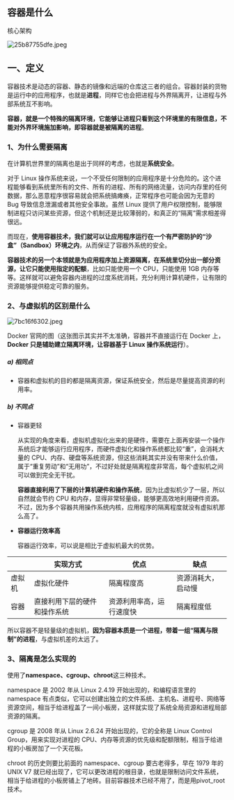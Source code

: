 ## 容器是什么

核心架构

![25b87755dfe.jpeg](https://pic2.imgdb.cn/item/6443f0d90d2dde577780cb22.webp)

## 一、定义

容器技术是动态的容器、静态的镜像和远端的仓库这三者的组合。容器封装的货物是运行中的应用程序，也就是**进程**，同样它也会把进程与外界隔离开，让进程与外部系统互不影响。

**容器，就是一个特殊的隔离环境，它能够让进程只看到这个环境里的有限信息，不能对外界环境施加影响，即容器就是被隔离的进程**。

### 1、为什么需要隔离

在计算机世界里的隔离也是出于同样的考虑，也就是**系统安全**。

对于 Linux 操作系统来说，一个不受任何限制的应用程序是十分危险的。这个进程能够看到系统里所有的文件、所有的进程、所有的网络流量，访问内存里的任何数据，那么恶意程序很容易就会把系统搞瘫痪，正常程序也可能会因为无意的 Bug 导致信息泄漏或者其他安全事故。虽然 Linux 提供了用户权限控制，能够限制进程只访问某些资源，但这个机制还是比较薄弱的，和真正的“隔离”需求相差得很远。

而现在，**使用容器技术，我们就可以让应用程序运行在一个有严密防护的“沙盒”（Sandbox）环境之内**，从而保证了容器外系统的安全。

**容器技术的另一个本领就是为应用程序加上资源隔离，在系统里切分出一部分资源，让它只能使用指定的配额**，比如只能使用一个 CPU，只能使用 1GB 内存等等。这样就可以避免容器内进程的过度系统消耗，充分利用计算机硬件，让有限的资源能够提供稳定可靠的服务。

### 2、与虚拟机的区别是什么

![7bc16f6302.jpeg](https://pic1.imgdb.cn/item/6443f5cd0d2dde5777888a1d.webp)

Docker 官网的图（这张图示其实并不太准确，容器并不直接运行在 Docker 上，**Docker 只是辅助建立隔离环境，让容器基于 Linux 操作系统运行**）。

##### a) 相同点

- 容器和虚拟机的目的都是隔离资源，保证系统安全，然后是尽量提高资源的利用率。

##### b) 不同点

- 容器更轻

  从实现的角度来看，虚拟机虚拟化出来的是硬件，需要在上面再安装一个操作系统后才能够运行应用程序，而硬件虚拟化和操作系统都比较“重”，会消耗大量的 CPU、内存、硬盘等系统资源，但这些消耗其实并没有带来什么价值，属于“重复劳动”和“无用功”，不过好处就是隔离程度非常高，每个虚拟机之间可以做到完全无干扰。

  **容器直接利用了下层的计算机硬件和操作系统**，因为比虚拟机少了一层，所以自然就会节约 CPU 和内存，显得非常轻量级，能够更高效地利用硬件资源。不过，因为多个容器共用操作系统内核，应用程序的隔离程度就没有虚拟机那么高了。

- **容器运行效率高**

  容器运行效率，可以说是相比于虚拟机最大的优势。

|        | 实现方式                     | 优点                     | 缺点               |
| ------ | ---------------------------- | ------------------------ | ------------------ |
| 虚拟机 | 虚拟化硬件                   | 隔离程度高               | 资源消耗大，启动慢 |
| 容器   | 直接利用下层的硬件和操作系统 | 资源利用率高，运行速度快 | 隔离程度低         |

所以容器不是轻量级的虚拟机，**因为容器本质是一个进程，带着一组“隔离与限制”的进程**，与虚拟机差的太远了。

### 3、隔离是怎么实现的

使用了**namespace、cgroup、chroot**这三种技术。

namespace 是 2002 年从 Linux 2.4.19 开始出现的，和编程语言里的 namespace 有点类似，它可以创建出独立的文件系统、主机名、进程号、网络等资源空间，相当于给进程盖了一间小板房，这样就实现了系统全局资源和进程局部资源的隔离。

cgroup 是 2008 年从 Linux 2.6.24 开始出现的，它的全称是 Linux Control Group，用来实现对进程的 CPU、内存等资源的优先级和配额限制，相当于给进程的小板房加了一个天花板。

chroot 的历史则要比前面的 namespace、cgroup 要古老得多，早在 1979 年的 UNIX V7 就已经出现了，它可以更改进程的根目录，也就是限制访问文件系统，相当于给进程的小板房铺上了地砖。目前容器技术已经不用了，而是用pivot_root技术。